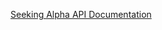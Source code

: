 [Seeking Alpha API Documentation](https://rapidapi.com/blog/seeking-alpha-api-with-python-php-ruby-javascript-examples/)